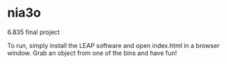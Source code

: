 # nia3o
6.835 final project

To run, simply install the LEAP software and open index.html in a browser window. Grab an object from one of the bins and have fun!